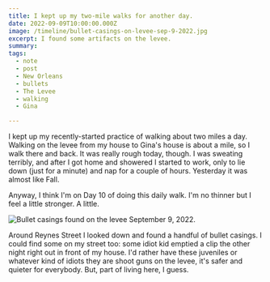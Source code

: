 ```yaml
---
title: I kept up my two-mile walks for another day.
date: 2022-09-09T10:00:00.000Z
image: /timeline/bullet-casings-on-levee-sep-9-2022.jpg
excerpt: I found some artifacts on the levee.
summary: 
tags:
  - note 
  - post
  - New Orleans
  - bullets
  - The Levee
  - walking
  - Gina

---
```


I kept up my recently-started practice of walking about two miles a day. Walking on the levee from my house to Gina's house is about a mile, so I walk there and back. It was really rough today, though. I was sweating terribly, and after I got home and showered I started to work, only to lie down (just for a minute) and nap for a couple of hours. Yesterday it was almost like Fall.

Anyway, I think I'm on Day 10 of doing this daily walk. I'm no thinner but I feel a little stronger. A little.

![Bullet casings found on the levee September 9, 2022.](/static/img/timeline/bullet-casings-on-levee-sep-9-2022.jpg)


Around Reynes Street I looked down and found a handful of bullet casings. I could find some on my street too: some idiot kid emptied a clip the other night right out in front of my house. I'd rather have these juveniles or whatever kind of idiots they are shoot guns on the levee, it's safer and quieter for everybody. But, part of living here, I guess.

